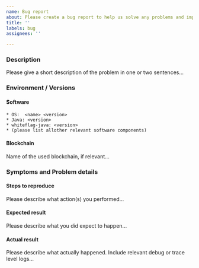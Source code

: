 ```yaml
---
name: Bug report
about: Please create a bug report to help us solve any problems and improve the software
title: ''
labels: bug
assignees: ''

---
```


### Description

Please give a short description of the problem in one or two sentences...

### Environment / Versions

#### Software

    * OS:  <name> <version>
    * Java: <version>
    * whiteflag-java: <version>
    * (please list allother relevant software components)

#### Blockchain

Name of the used blockchain, if relevant...

### Symptoms and Problem details

#### Steps to reproduce

Please describe what action(s) you performed...

#### Expected result

Please describe what you did expect to happen...

#### Actual result

Please describe what actually happened. Include relevant debug or trace level logs...
